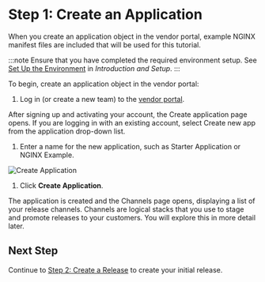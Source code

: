 # Step 1: Create an Application

When you create an application object in the vendor portal, example NGINX manifest files are included that will be used for this tutorial.

:::note
Ensure that you have completed the required environment setup. See [Set Up the Environment](tutorial-ui-setup#set-up-the-environment) in _Introduction and Setup_.
:::

To begin, create an application object in the vendor portal:

1. Log in (or create a new team) to the [vendor portal](https://vendor.replicated.com).

  After signing up and activating your account, the Create application page opens. If you are logging in with an existing account, select Create new app from the application drop-down list.

1. Enter a name for the new application, such as Starter Application or NGINX Example.

  ![Create Application](/images/guides/kots/create-application.png)

1. Click **Create Application**.

  The application is created and the Channels page opens, displaying a list of your release channels. Channels are logical stacks that you use to stage and promote releases to your customers. You will explore this in more detail later.

## Next Step

Continue to [Step 2: Create a Release](tutorial-ui-create-release) to create your initial release.
